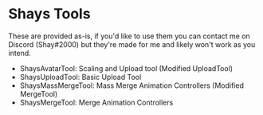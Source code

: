 # Shays Tools

These are provided as-is, if you'd like to use them you can contact me on Discord (Shay#2000) but they're made for me and likely won't work as you intend.

- ShaysAvatarTool: Scaling and Upload tool (Modified UploadTool)
- ShaysUploadTool: Basic Upload Tool
- ShaysMassMergeTool: Mass Merge Animation Controllers (Modified MergeTool)
- ShaysMergeTool: Merge Animation Controllers
